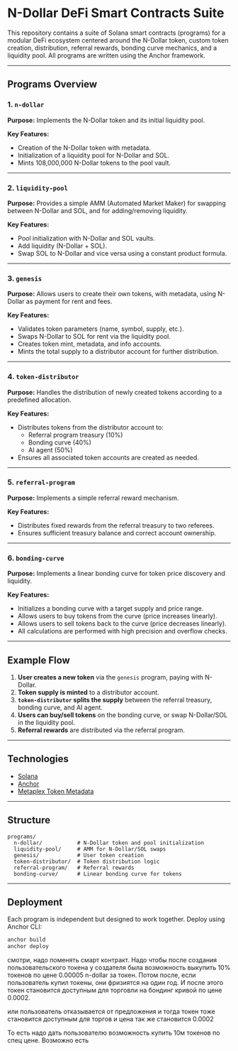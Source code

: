 # N-Dollar DeFi Smart Contracts Suite

This repository contains a suite of Solana smart contracts (programs) for a modular DeFi ecosystem centered around the N-Dollar token, custom token creation, distribution, referral rewards, bonding curve mechanics, and a liquidity pool. All programs are written using the Anchor framework.

---

## Programs Overview

### 1. `n-dollar`

**Purpose:**
Implements the N-Dollar token and its initial liquidity pool.

**Key Features:**

- Creation of the N-Dollar token with metadata.
- Initialization of a liquidity pool for N-Dollar and SOL.
- Mints 108,000,000 N-Dollar tokens to the pool vault.

---

### 2. `liquidity-pool`

**Purpose:**
Provides a simple AMM (Automated Market Maker) for swapping between N-Dollar and SOL, and for adding/removing liquidity.

**Key Features:**

- Pool initialization with N-Dollar and SOL vaults.
- Add liquidity (N-Dollar + SOL).
- Swap SOL to N-Dollar and vice versa using a constant product formula.

---

### 3. `genesis`

**Purpose:**
Allows users to create their own tokens, with metadata, using N-Dollar as payment for rent and fees.

**Key Features:**

- Validates token parameters (name, symbol, supply, etc.).
- Swaps N-Dollar to SOL for rent via the liquidity pool.
- Creates token mint, metadata, and info accounts.
- Mints the total supply to a distributor account for further distribution.

---

### 4. `token-distributor`

**Purpose:**
Handles the distribution of newly created tokens according to a predefined allocation.

**Key Features:**

- Distributes tokens from the distributor account to:
  - Referral program treasury (10%)
  - Bonding curve (40%)
  - AI agent (50%)
- Ensures all associated token accounts are created as needed.

---

### 5. `referral-program`

**Purpose:**
Implements a simple referral reward mechanism.

**Key Features:**

- Distributes fixed rewards from the referral treasury to two referees.
- Ensures sufficient treasury balance and correct account ownership.

---

### 6. `bonding-curve`

**Purpose:**
Implements a linear bonding curve for token price discovery and liquidity.

**Key Features:**

- Initializes a bonding curve with a target supply and price range.
- Allows users to buy tokens from the curve (price increases linearly).
- Allows users to sell tokens back to the curve (price decreases linearly).
- All calculations are performed with high precision and overflow checks.

---

## Example Flow

1. **User creates a new token** via the `genesis` program, paying with N-Dollar.
2. **Token supply is minted** to a distributor account.
3. **`token-distributor` splits the supply** between the referral treasury, bonding curve, and AI agent.
4. **Users can buy/sell tokens** on the bonding curve, or swap N-Dollar/SOL in the liquidity pool.
5. **Referral rewards** are distributed via the referral program.

---

## Technologies

- [Solana](https://solana.com/)
- [Anchor](https://book.anchor-lang.com/)
- [Metaplex Token Metadata](https://docs.metaplex.com/programs/token-metadata/overview)

---

## Structure

```
programs/
  n-dollar/           # N-Dollar token and pool initialization
  liquidity-pool/     # AMM for N-Dollar/SOL swaps
  genesis/            # User token creation
  token-distributor/  # Token distribution logic
  referral-program/   # Referral rewards
  bonding-curve/      # Linear bonding curve for tokens
```

---

## Deployment

Each program is independent but designed to work together. Deploy using Anchor CLI:

```sh
anchor build
anchor deploy
```

смотри, надо поменять смарт контракт. Надо чтобы после создания пользовательского токена у создателя была возможность выкупить 10% токенов по цене 0.00005 n-dollar за токен.
Потом после, если пользователь купил токены, они фризиятся на один год.
И после этого токен становится доступным для торговли на бондинг кривой по цене 0.0002.

или пользователь отказывается от предложения и тогда токен тоже становится доступным для торгов и цена так же становится 0.0002

То есть надо дать пользователю возможность купить 10м токенов по спец цене. Возможно есть
